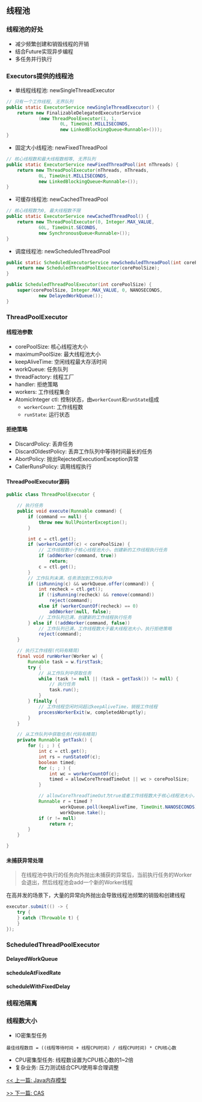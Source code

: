 ## 线程池

### 线程池的好处

* 减少频繁创建和销毁线程的开销
* 结合Future实现异步编程
* 多任务并行执行

### Executors提供的线程池

* 单线程线程池: newSingleThreadExecutor

```java
// 只有一个工作线程, 无界队列
public static ExecutorService newSingleThreadExecutor() {
    return new FinalizableDelegatedExecutorService
            (new ThreadPoolExecutor(1, 1,
                    0L, TimeUnit.MILLISECONDS,
                    new LinkedBlockingQueue<Runnable>()));
}
```

* 固定大小线程池: newFixedThreadPool

```java
// 核心线程数和最大线程数相等, 无界队列
public static ExecutorService newFixedThreadPool(int nThreads) {
    return new ThreadPoolExecutor(nThreads, nThreads,
            0L, TimeUnit.MILLISECONDS,
            new LinkedBlockingQueue<Runnable>());
}
```

* 可缓存线程池: newCachedThreadPool

```java
// 核心线程数为0, 最大线程数不限
public static ExecutorService newCachedThreadPool() {
    return new ThreadPoolExecutor(0, Integer.MAX_VALUE,
            60L, TimeUnit.SECONDS,
            new SynchronousQueue<Runnable>());
}
```

* 调度线程池: newScheduledThreadPool

```java
public static ScheduledExecutorService newScheduledThreadPool(int corePoolSize) {
    return new ScheduledThreadPoolExecutor(corePoolSize);
}

public ScheduledThreadPoolExecutor(int corePoolSize) {
    super(corePoolSize, Integer.MAX_VALUE, 0, NANOSECONDS,
            new DelayedWorkQueue());
}
```

### ThreadPoolExecutor

#### 线程池参数

* corePoolSize: 核心线程池大小
* maximumPoolSize: 最大线程池大小
* keepAliveTime: 空闲线程最大存活时间
* workQueue: 任务队列
* threadFactory: 线程工厂
* handler: 拒绝策略
* workers: 工作线程集合
* AtomicInteger ctl: 控制状态，由`workerCount`和`runState`组成
    * `workerCount`: 工作线程数
    * `runState`: 运行状态

#### 拒绝策略

* DiscardPolicy: 丢弃任务
* DiscardOldestPolicy: 丢弃工作队列中等待时间最长的任务
* AbortPolicy: 抛出RejectedExecutionException异常
* CallerRunsPolicy: 调用线程执行

#### ThreadPoolExecutor源码

```java
public class ThreadPoolExecutor {

    // 执行任务
    public void execute(Runnable command) {
        if (command == null) {
            throw new NullPointerException();
        }

        int c = ctl.get();
        if (workerCountOf(c) < corePoolSize) {
            // 工作线程数小于核心线程池大小，创建新的工作线程执行任务
            if (addWorker(command, true))
                return;
            c = ctl.get();
        }
        // 工作队列未满，任务添加到工作队列中
        if (isRunning(c) && workQueue.offer(command)) {
            int recheck = ctl.get();
            if (!isRunning(recheck) && remove(command))
                reject(command);
            else if (workerCountOf(recheck) == 0)
                addWorker(null, false);
            // 工作队列已满，创建新的工作线程执行任务
        } else if (!addWorker(command, false))
            // 工作队列已满，工作线程数大于最大线程池大小，执行拒绝策略
            reject(command);
    }

    // 执行工作线程(代码有精简)
    final void runWorker(Worker w) {
        Runnable task = w.firstTask;
        try {
            // 从工作队列中获取任务
            while (task != null || (task = getTask()) != null) {
                // 执行任务
                task.run();
            }
        } finally {
            // 工作线程空闲时间超过keepAliveTime，销毁工作线程
            processWorkerExit(w, completedAbruptly);
        }
    }

    // 从工作队列中获取任务(代码有精简)
    private Runnable getTask() {
        for (; ; ) {
            int c = ctl.get();
            int rs = runStateOf(c);
            boolean timed;
            for (; ; ) {
                int wc = workerCountOf(c);
                timed = allowCoreThreadTimeOut || wc > corePoolSize;
            }

            // allowCoreThreadTimeOut为true或者工作线程数大于核心线程池大小，keepAliveTime生效
            Runnable r = timed ?
                    workQueue.poll(keepAliveTime, TimeUnit.NANOSECONDS) :
                    workQueue.take();
            if (r != null)
                return r;
        }
    }

}
```

#### 未捕获异常处理

> 在线程池中执行的任务向外抛出未捕获的异常后，当前执行任务的Worker会退出，然后线程池会add一个新的Worker线程

在高并发的场景下，大量的异常向外抛出会导致线程池频繁的销毁和创建线程

```java
executor.submit(() -> {
    try {
    } catch (Throwable t) {
    }
});
```

### ScheduledThreadPoolExecutor

#### DelayedWorkQueue

#### scheduleAtFixedRate

#### scheduleWithFixedDelay

### 线程池隔离

### 线程数大小

* IO密集型任务

`最佳线程数目 = ((线程等待时间 + 线程CPU时间) / 线程CPU时间) * CPU核心数`

* CPU密集型任务: 线程数设置为CPU核心数的1~2倍
* 复杂业务: 压力测试结合CPU使用率合理调整


[<< 上一篇: Java内存模型](4-多线程与并发/Java内存模型.md)

[>> 下一篇: CAS](4-多线程与并发/CAS.md)
